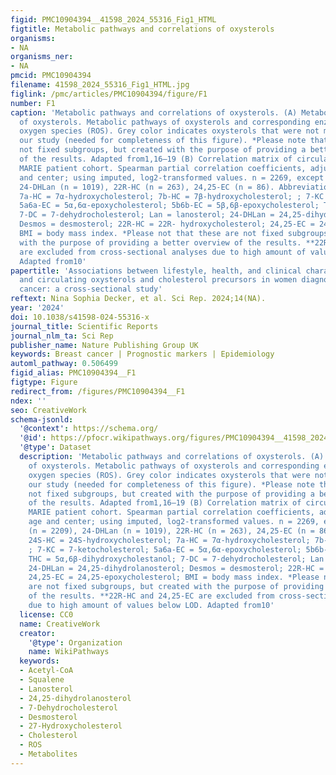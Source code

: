 ```yaml
---
figid: PMC10904394__41598_2024_55316_Fig1_HTML
figtitle: Metabolic pathways and correlations of oxysterols
organisms:
- NA
organisms_ner:
- NA
pmcid: PMC10904394
filename: 41598_2024_55316_Fig1_HTML.jpg
figlink: /pmc/articles/PMC10904394/figure/F1
number: F1
caption: 'Metabolic pathways and correlations of oxysterols. (A) Metabolic pathways
  of oxysterols. Metabolic pathways of oxysterols and corresponding enzymes or reactive
  oxygen species (ROS). Grey color indicates oxysterols that were not measured in
  our study (needed for completeness of this figure). *Please note that these are
  not fixed subgroups, but created with the purpose of providing a better overview
  of the results. Adapted from1,16–19 (B) Correlation matrix of circulating oxysterols:
  MARIE patient cohort. Spearman partial correlation coefficients, adjusted for age
  and center; using imputed, log2-transformed values. n = 2269, except 7-DC (n = 2209),
  24-DHLan (n = 1019), 22R-HC (n = 263), 24,25-EC (n = 86). Abbreviations: 24S-HC = 24S-hydroxycholesterol;
  7a-HC = 7α-hydroxycholesterol; 7b-HC = 7β-hydroxycholesterol; ; 7-KC = 7-ketocholesterol;
  5a6a-EC = 5α,6α-epoxycholesterol; 5b6b-EC = 5β,6β-epoxycholesterol; THC = 5α,6β-dihydroxycholestanol;
  7-DC = 7-dehydrocholesterol; Lan = lanosterol; 24-DHLan = 24,25-dihydrolanosterol;
  Desmos = desmosterol; 22R-HC = 22R- hydroxycholesterol; 24,25-EC = 24,25-epoxycholesterol;
  BMI = body mass index. *Please not that these are not fixed subgroups, but created
  with the purpose of providing a better overview of the results. **22R-HC and 24,25-EC
  are excluded from cross-sectional analyses due to high amount of values below LOD.
  Adapted from10'
papertitle: 'Associations between lifestyle, health, and clinical characteristics
  and circulating oxysterols and cholesterol precursors in women diagnosed with breast
  cancer: a cross-sectional study'
reftext: Nina Sophia Decker, et al. Sci Rep. 2024;14(NA).
year: '2024'
doi: 10.1038/s41598-024-55316-x
journal_title: Scientific Reports
journal_nlm_ta: Sci Rep
publisher_name: Nature Publishing Group UK
keywords: Breast cancer | Prognostic markers | Epidemiology
automl_pathway: 0.506499
figid_alias: PMC10904394__F1
figtype: Figure
redirect_from: /figures/PMC10904394__F1
ndex: ''
seo: CreativeWork
schema-jsonld:
  '@context': https://schema.org/
  '@id': https://pfocr.wikipathways.org/figures/PMC10904394__41598_2024_55316_Fig1_HTML.html
  '@type': Dataset
  description: 'Metabolic pathways and correlations of oxysterols. (A) Metabolic pathways
    of oxysterols. Metabolic pathways of oxysterols and corresponding enzymes or reactive
    oxygen species (ROS). Grey color indicates oxysterols that were not measured in
    our study (needed for completeness of this figure). *Please note that these are
    not fixed subgroups, but created with the purpose of providing a better overview
    of the results. Adapted from1,16–19 (B) Correlation matrix of circulating oxysterols:
    MARIE patient cohort. Spearman partial correlation coefficients, adjusted for
    age and center; using imputed, log2-transformed values. n = 2269, except 7-DC
    (n = 2209), 24-DHLan (n = 1019), 22R-HC (n = 263), 24,25-EC (n = 86). Abbreviations:
    24S-HC = 24S-hydroxycholesterol; 7a-HC = 7α-hydroxycholesterol; 7b-HC = 7β-hydroxycholesterol;
    ; 7-KC = 7-ketocholesterol; 5a6a-EC = 5α,6α-epoxycholesterol; 5b6b-EC = 5β,6β-epoxycholesterol;
    THC = 5α,6β-dihydroxycholestanol; 7-DC = 7-dehydrocholesterol; Lan = lanosterol;
    24-DHLan = 24,25-dihydrolanosterol; Desmos = desmosterol; 22R-HC = 22R- hydroxycholesterol;
    24,25-EC = 24,25-epoxycholesterol; BMI = body mass index. *Please not that these
    are not fixed subgroups, but created with the purpose of providing a better overview
    of the results. **22R-HC and 24,25-EC are excluded from cross-sectional analyses
    due to high amount of values below LOD. Adapted from10'
  license: CC0
  name: CreativeWork
  creator:
    '@type': Organization
    name: WikiPathways
  keywords:
  - Acetyl-CoA
  - Squalene
  - Lanosterol
  - 24,25-dihydrolanosterol
  - 7-Dehydrocholesterol
  - Desmosterol
  - 27-Hydroxycholesterol
  - Cholesterol
  - ROS
  - Metabolites
---
```

